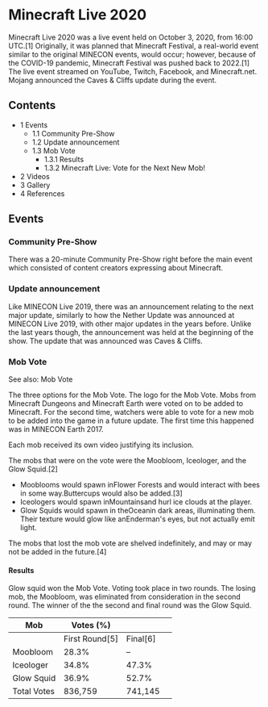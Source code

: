 # Minecraft Live 2020
Minecraft Live 2020 was a live event held on October 3, 2020, from 16:00 UTC.[1] Originally, it was planned that Minecraft Festival, a real-world event similar to the original MINECON events, would occur; however, because of the COVID-19 pandemic, Minecraft Festival was pushed back to 2022.[1] The live event streamed on YouTube, Twitch, Facebook, and Minecraft.net. Mojang announced the Caves & Cliffs update during the event.

## Contents
- 1 Events
	- 1.1 Community Pre-Show
	- 1.2 Update announcement
	- 1.3 Mob Vote
		- 1.3.1 Results
		- 1.3.2 Minecraft Live: Vote for the Next New Mob!
- 2 Videos
- 3 Gallery
- 4 References

## Events
### Community Pre-Show
There was a 20-minute Community Pre-Show right before the main event which consisted of content creators expressing about Minecraft.

### Update announcement
Like MINECON Live 2019, there was an announcement relating to the next major update, similarly to how the Nether Update was announced at MINECON Live 2019, with other major updates in the years before. Unlike the last years though, the announcement was held at the beginning of the show. The update that was announced was Caves & Cliffs.

### Mob Vote
See also: Mob Vote

The three options for the Mob Vote.
The logo for the Mob Vote.
Mobs from Minecraft Dungeons and Minecraft Earth were voted on to be added to Minecraft. For the second time, watchers were able to vote for a new mob to be added into the game in a future update. The first time this happened was in MINECON Earth 2017. 

Each mob received its own video justifying its inclusion.

The mobs that were on the vote were the Moobloom, Iceologer, and the Glow Squid.[2]

- Mooblooms would spawn inFlower Forests and would interact with bees in some way.Buttercups would also be added.[3]
- Iceologers would spawn inMountainsand hurl ice clouds at the player.
- Glow Squids would spawn in theOceanin dark areas, illuminating them. Their texture would glow like anEnderman's eyes, but not actually emit light.

The mobs that lost the mob vote are shelved indefinitely, and may or may not be added in the future.[4]

#### Results
Glow squid won the Mob Vote.
Voting took place in two rounds. The losing mob, the Moobloom, was eliminated from consideration in the second round. The winner of the the second and final round was the Glow Squid.

| Mob         | Votes (%)      |          |  |
|-------------|----------------|----------|--|
|             | First Round[5] | Final[6] |  |
| Moobloom    | 28.3%          | –        |  |
| Iceologer   | 34.8%          | 47.3%    |  |
| Glow Squid  | 36.9%          | 52.7%    |  |
| Total Votes | 836,759        | 741,145  |  |

#### 




